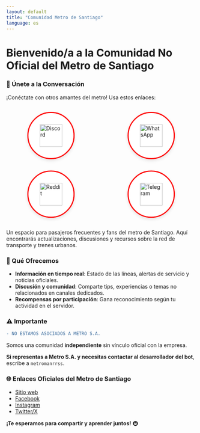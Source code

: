 ```yaml
---
layout: default
title: "Comunidad Metro de Santiago"
language: es
---
```


# **Bienvenido/a a la Comunidad No Oficial del Metro de Santiago**  

### **🔗 Únete a la Conversación**  
¡Conéctate con otros amantes del metro! Usa estos enlaces: 

<div style="display: grid; grid-template-columns: repeat(2, 1fr); gap: 30px; margin: 30px 0; place-items: center;">
  <a href="https://discord.gg/z7AfQZZaGD" class="social-circle">
    <img src="https://github.com/user-attachments/assets/f9fa4e5f-248f-4247-b1f5-a258c5ac192d" alt="Discord">
  </a>
  <a href="https://chat.whatsapp.com/H1ECcZwlVxZFpwmG85GxCB" class="social-circle">
    <img src="https://github.com/user-attachments/assets/5c1cbea1-5048-4e16-b3ae-3ad0d6b50f80" alt="WhatsApp">
  </a>
  <a href="https://www.reddit.com/r/metrosantiago/s/S9wvlFkjjF" class="social-circle">
    <img src="https://github.com/user-attachments/assets/94a232e7-2777-40d0-9f00-a9f13da717e7" alt="Reddit">
  </a>
  <a href="https://t.me/metrosantiago" class="social-circle">
    <img src="https://github.com/user-attachments/assets/c6fbdcfb-6cbd-4e56-86eb-6298783fafa1" alt="Telegram">
  </a>
</div>

<style>
  .social-circle {
    display: flex;
    justify-content: center;
    align-items: center;
    width: 120px;
    height: 120px;
    border-radius: 50%;
    border: 3px solid #ff0000;
    background: white;
    box-shadow: 0 4px 8px rgba(0, 0, 0, 0.1);
    transition: all 0.3s ease;
    position: relative;
    overflow: hidden;
  }
  
  .social-circle::before {
    content: '';
    position: absolute;
    top: 0;
    left: 0;
    width: 100%;
    height: 100%;
    border-radius: 50%;
    background: rgba(255, 0, 0, 0.1);
    transform: scale(0);
    transition: transform 0.3s ease;
  }
  
  .social-circle:hover {
    transform: translateY(-5px) scale(1.05);
    box-shadow: 0 8px 16px rgba(255, 0, 0, 0.2);
    border-color: #ff3333;
  }
  
  .social-circle:active {
    transform: translateY(0) scale(0.95);
  }
  
  .social-circle:hover::before {
    transform: scale(1);
  }
  
  .social-circle img {
    width: 60px;
    height: 60px;
    object-fit: contain;
    transition: transform 0.3s ease;
    z-index: 1;
  }
  
  .social-circle:hover img {
    transform: scale(1.1);
  }
  
  @keyframes pulse {
    0% { box-shadow: 0 0 0 0 rgba(255, 0, 0, 0.4); }
    70% { box-shadow: 0 0 0 15px rgba(255, 0, 0, 0); }
    100% { box-shadow: 0 0 0 0 rgba(255, 0, 0, 0); }
  }
  
  .social-circle:focus {
    outline: none;
    animation: pulse 0.75s;
  }
</style>

Un espacio para pasajeros frecuentes y fans del metro de Santiago. Aquí encontrarás actualizaciones, discusiones y recursos sobre la red de transporte y trenes urbanos.  

### **🌟 Qué Ofrecemos**  
- **Información en tiempo real**: Estado de las líneas, alertas de servicio y noticias oficiales.  
- **Discusión y comunidad**: Comparte tips, experiencias o temas no relacionados en canales dedicados.  
- **Recompensas por participación**: Gana reconocimiento según tu actividad en el servidor.  

### **⚠️ Importante**  
```diff  
- NO ESTAMOS ASOCIADOS A METRO S.A.  
```  
Somos una comunidad **independiente** sin vínculo oficial con la empresa.  

**Si representas a Metro S.A. y necesitas contactar al desarrollador del bot**, escribe a `metromanrrss`.  
### **🌐 Enlaces Oficiales del Metro de Santiago**  
- [Sitio web](https://www.metro.cl)  
- [Facebook](https://www.facebook.com/Metrostgo/)  
- [Instagram](https://www.instagram.com/metrodesantiago/)  
- [Twitter/X](https://twitter.com/metrodesantiago)  

**¡Te esperamos para compartir y aprender juntos!** 🚇  
```

